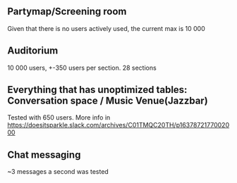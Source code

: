 ## Partymap/Screening room

Given that there is no users actively used, the current max is 10 000

## Auditorium

10 000 users, +-350 users per section. 28 sections

## Everything that has unoptimized tables: Conversation space / Music Venue(Jazzbar)

Tested with 650 users. More info in https://doesitsparkle.slack.com/archives/C01TMQC20TH/p1637872177002000

## Chat messaging

~3 messages a second was tested

